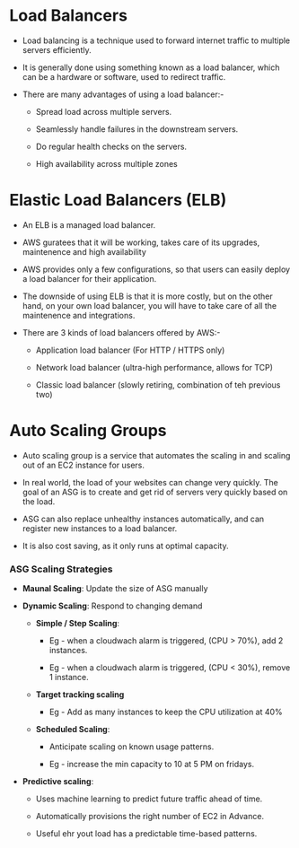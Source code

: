 # Load Balancers

- Load balancing is a technique used to forward internet traffic to multiple servers efficiently.

- It is generally done using something known as a load balancer, which can be a hardware or software, used to redirect traffic.

- There are many advantages of using a load balancer:-
  
  -  Spread load across multiple servers.
  
  - Seamlessly handle failures in the downstream servers.
  
  - Do regular health checks on the servers.
  
  - High availability across multiple zones

# Elastic Load Balancers (ELB)

- An ELB is a managed load balancer.

- AWS guratees that it will be working, takes care of its upgrades, maintenence and high availability

- AWS provides only a few configurations, so that users can easily deploy a load balancer for their application.

- The downside of using ELB is that it is more costly, but on the other hand, on your own load balancer, you will have to take care of all the maintenence and integrations.

- There are 3 kinds of load balancers offered by AWS:-
  
  - Application load balancer (For HTTP / HTTPS only)
  
  - Network load balancer (ultra-high performance, allows for TCP)
  
  - Classic load balancer (slowly retiring, combination of teh previous two)

# Auto Scaling Groups

- Auto scaling group is a service that automates the scaling in and scaling out of an EC2 instance for users.

- In real world, the load of your websites can change very quickly. The goal of an ASG is to create and get rid of servers very quickly based on the load.

- ASG can also replace unhealthy instances automatically, and can register new instances to a load balancer.

- It is also cost saving, as it only runs at optimal capacity.

### ASG Scaling Strategies

- **Maunal Scaling**: Update the size of ASG manually

- **Dynamic Scaling**: Respond to changing demand
  
  - **Simple / Step Scaling**:
    
    - Eg - when a cloudwach alarm is triggered, (CPU > 70%), add 2 instances.
    
    - Eg - when a cloudwach alarm is triggered, (CPU < 30%), remove 1 instance.
  
  - **Target tracking scaling**
    
    - Eg - Add as many instances to keep the CPU utilization at 40%
  
  - **Scheduled Scaling**:
    
    - Anticipate scaling on known usage patterns.
    
    - Eg - increase  the min capacity to 10 at 5 PM on fridays.

- **Predictive scaling**:
  
  - Uses machine learning to predict future traffic ahead of time.
  
  - Automatically provisions the right number of EC2 in Advance.
  
  - Useful ehr yout load has a predictable time-based patterns.




